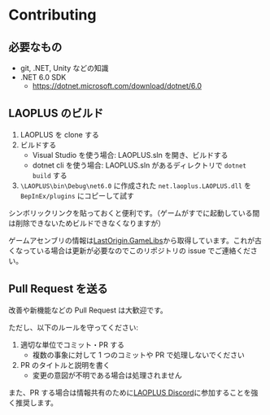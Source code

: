 # Contributing

## 必要なもの

- git, .NET, Unity などの知識
- .NET 6.0 SDK
    - https://dotnet.microsoft.com/download/dotnet/6.0

## LAOPLUS のビルド

1. LAOPLUS を clone する
2. ビルドする
    - Visual Studio を使う場合: LAOPLUS.sln を開き、ビルドする
    - dotnet cli を使う場合: LAOPLUS.sln があるディレクトリで `dotnet build` する
3. `\LAOPLUS\bin\Debug\net6.0` に作成された `net.laoplus.LAOPLUS.dll` を `BepInEx/plugins` にコピーして試す

シンボリックリンクを貼っておくと便利です。（ゲームがすでに起動している間は削除できないためビルドできなくなりますが）

ゲームアセンブリの情報は[LastOrigin.GameLibs](https://nuget.bepinex.dev/packages/LastOrigin.GameLibs)から取得しています。これが古くなっている場合は更新が必要なのでこのリポジトリの issue でご連絡ください。

## Pull Request を送る

改善や新機能などの Pull Request は大歓迎です。

ただし、以下のルールを守ってください:

1. 適切な単位でコミット・PR する
    - 複数の事象に対して 1 つのコミットや PR で処理しないでください
1. PR のタイトルと説明を書く
    - 変更の意図が不明である場合は処理されません

また、PR する場合は情報共有のために[LAOPLUS Discord](https://discord.gg/EGWqTuhjrE)に参加することを強く推奨します。
